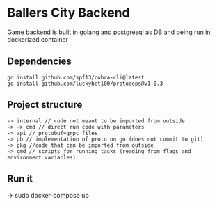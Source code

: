 # Ballers City Backend
  Game backend is built in golang and postgresql as DB and being  run in dockerized container 
## Dependencies

```
go install github.com/spf13/cobra-cli@latest
go install github.com/luckybet100/protodeps@v1.0.3
```
## Project structure
```
-> internal // code not meant to be imported from outside
-> -> cmd // direct run code with parameters
-> api // protobuf+grpc files
-> pb // implementation of proto on go (does not commit to git)
-> pkg //code that can be imported from outside
-> cmd // scripts for running tasks (reading from flags and environment variables)
```
## Run it
 -> sudo docker-compose up
  

